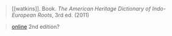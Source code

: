 > [[watkins]]. Book. *The American Heritage Dictionary of Indo-European Roots*, 3rd ed. (2011)

> [online](https://www.ahdictionary.com/word/indoeurop.html) 2nd edition?